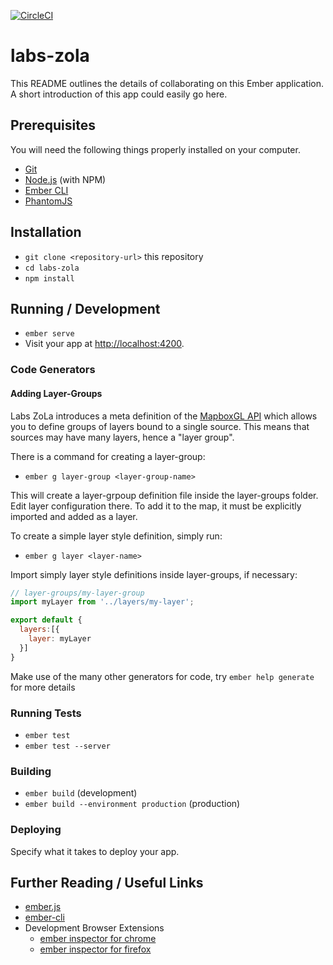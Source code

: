 [![CircleCI](https://circleci.com/gh/NYCPlanning/labs-zola.svg?style=svg)](https://circleci.com/gh/NYCPlanning/labs-zola)

# labs-zola

This README outlines the details of collaborating on this Ember application.
A short introduction of this app could easily go here.

## Prerequisites

You will need the following things properly installed on your computer.

* [Git](https://git-scm.com/)
* [Node.js](https://nodejs.org/) (with NPM)
* [Ember CLI](https://ember-cli.com/)
* [PhantomJS](http://phantomjs.org/)

## Installation

* `git clone <repository-url>` this repository
* `cd labs-zola`
* `npm install`

## Running / Development

* `ember serve`
* Visit your app at [http://localhost:4200](http://localhost:4200).

### Code Generators

#### Adding Layer-Groups

Labs ZoLa introduces a meta definition of the [MapboxGL API](mapbox.com/mapbox-gl-js/api/) which allows you to define groups of layers bound to a single source. This means that sources may have many layers, hence a "layer group". 

There is a command for creating a layer-group:

* `ember g layer-group <layer-group-name>`

This will create a layer-grpoup definition file inside the layer-groups folder. Edit layer configuration there. To add it to the map, it must be explicitly imported and added as a layer. 

To create a simple layer style definition, simply run:

* `ember g layer <layer-name>`

Import simply layer style definitions inside layer-groups, if necessary:

```javascript
// layer-groups/my-layer-group
import myLayer from '../layers/my-layer';

export default {
  layers:[{
    layer: myLayer
  }]
}
```

Make use of the many other generators for code, try `ember help generate` for more details

### Running Tests

* `ember test`
* `ember test --server`

### Building

* `ember build` (development)
* `ember build --environment production` (production)

### Deploying

Specify what it takes to deploy your app.

## Further Reading / Useful Links

* [ember.js](http://emberjs.com/)
* [ember-cli](https://ember-cli.com/)
* Development Browser Extensions
  * [ember inspector for chrome](https://chrome.google.com/webstore/detail/ember-inspector/bmdblncegkenkacieihfhpjfppoconhi)
  * [ember inspector for firefox](https://addons.mozilla.org/en-US/firefox/addon/ember-inspector/)
